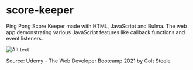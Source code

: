 # score-keeper

Ping Pong Score Keeper made with HTML, JavaScript and Bulma. 
The web app demonstrating various JavaScript features like callback functions and event listeners.

![Alt text](/Desktop/Score%20Keeper.jpg "Score Keeper")

Source: Udemy - The Web Developer Bootcamp 2021 by Colt Steele
